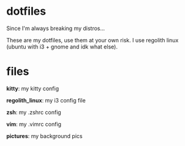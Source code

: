 # dotfiles
Since I'm always breaking my distros...

These are my dotfiles, use them at your own risk.
I use regolith linux (ubuntu with i3 + gnome and idk what else).

# files
**kitty**: my kitty config

**regolith_linux**: my i3 config file

**zsh**: my .zshrc config

**vim**: my .vimrc config

**pictures**: my background pics

